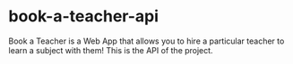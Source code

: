 # book-a-teacher-api
Book a Teacher is a Web App that allows you to hire a particular teacher to learn a subject with them! This is the API of the project.
